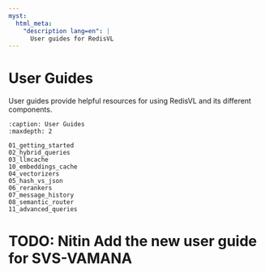 ```yaml
---
myst:
  html_meta:
    "description lang=en": |
      User guides for RedisVL
---
```


# User Guides
User guides provide helpful resources for using RedisVL and its different components.

```{toctree}
:caption: User Guides
:maxdepth: 2

01_getting_started
02_hybrid_queries
03_llmcache
10_embeddings_cache
04_vectorizers
05_hash_vs_json
06_rerankers
07_message_history
08_semantic_router
11_advanced_queries
```
# TODO: Nitin Add the new user guide for SVS-VAMANA